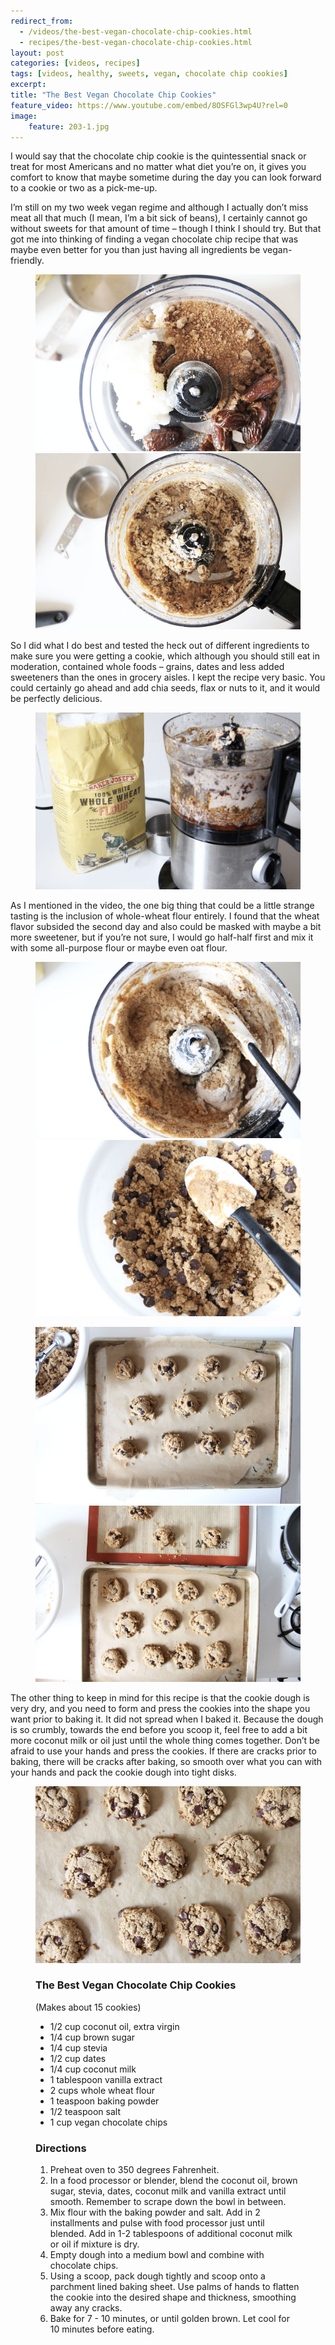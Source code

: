 ```yaml
---
redirect_from: 
  - /videos/the-best-vegan-chocolate-chip-cookies.html
  - recipes/the-best-vegan-chocolate-chip-cookies.html
layout: post
categories: [videos, recipes]
tags: [videos, healthy, sweets, vegan, chocolate chip cookies]
excerpt: 
title: "The Best Vegan Chocolate Chip Cookies" 
feature_video: https://www.youtube.com/embed/8OSFGl3wp4U?rel=0
image:   
    feature: 203-1.jpg
---
```


I would say that the chocolate chip cookie is the quintessential snack or treat for most Americans and no matter what diet you’re on, it gives you comfort to know that maybe sometime during the day you can look forward to a cookie or two as a pick-me-up.

I’m still on my two week vegan regime and although I actually don’t miss meat all that much (I mean, I’m a bit sick of beans), I certainly cannot go without sweets for that amount of time – though I think I should try.  But that got me into thinking of finding a vegan chocolate chip recipe that was maybe even better for you than just having all ingredients be vegan-friendly.

<figure class="half">
    <img src="/images/203-2.jpg">
    <img src="/images/203-3.jpg">
</figure>

So I did what I do best and tested the heck out of different ingredients to make sure you were getting a cookie, which although you should still eat in moderation, contained whole foods – grains, dates and less added sweeteners than the ones in grocery aisles.  I kept the recipe very basic.  You could certainly go ahead and add chia seeds, flax or nuts to it, and it would be perfectly delicious.

<figure>
    <img src="/images/203-4.jpg">
</figure>

As I mentioned in the video, the one big thing that could be a little strange tasting is the inclusion of whole-wheat flour entirely.  I found that the wheat flavor subsided the second day and also could be masked with maybe a bit more sweetener, but if you’re not sure, I would go half-half first and mix it with some all-purpose flour or maybe even oat flour.


<figure class="half">
<img src="/images/203-5.jpg">
    <img src="/images/203-9.jpg">
</figure>

<figure class="half">
    <img src="/images/203-10.jpg">
    <img src="/images/203-12.jpg">
</figure>

The other thing to keep in mind for this recipe is that the cookie dough is very dry, and you need to form and press the cookies into the shape you want prior to baking it.  It did not spread when I baked it.  Because the dough is so crumbly, towards the end before you scoop it, feel free to add a bit more coconut milk or oil just until the whole thing comes together.  Don’t be afraid to use your hands and press the cookies.  If there are cracks prior to baking, there will be cracks after baking, so smooth over what you can with your hands and pack the cookie dough into tight disks.

<figure>
    <img src="/images/203-14.JPG">
</figure>

<figure class="ingredients" markdown="1">

### The Best Vegan Chocolate Chip Cookies

(Makes about 15 cookies)

- 1/2 cup coconut oil, extra virgin 
- 1/4 cup brown sugar
- 1/4 cup stevia
- 1/2 cup dates
- 1/4 cup coconut milk 
- 1 tablespoon vanilla extract
- 2 cups whole wheat flour
- 1 teaspoon baking powder
- 1/2 teaspoon salt
- 1 cup vegan chocolate chips
 

</figure>
<figure class="directions" markdown="1">

### Directions

1. Preheat oven to 350 degrees Fahrenheit.
2. In a food processor or blender, blend the coconut oil, brown sugar, stevia, dates, coconut milk and vanilla extract until smooth.  Remember to scrape down the bowl in between.
3. Mix flour with the baking powder and salt.  Add in 2 installments and pulse with food processor just until blended.  Add in 1-2 tablespoons of additional coconut milk or oil if mixture is dry.
4. Empty dough into a medium bowl and combine with chocolate chips.
5. Using a scoop, pack dough tightly and scoop onto a parchment lined baking sheet. Use palms of hands to flatten the cookie into the desired shape and thickness, smoothing away any cracks.
6. Bake for 7 - 10 minutes, or until golden brown.  Let cool for 10 minutes before eating.

</figure>
